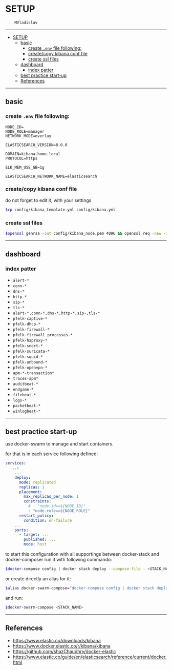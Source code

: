 # SETUP

```sh
    MVladislav
```

---

- [SETUP](#setup)
  - [basic](#basic)
    - [create `.env` file following:](#create-env-file-following)
    - [create/copy kibana conf file](#createcopy-kibana-conf-file)
    - [create ssl files](#create-ssl-files)
  - [dashboard](#dashboard)
    - [index patter](#index-patter)
  - [best practice start-up](#best-practice-start-up)
  - [References](#references)

---

## basic

### create `.env` file following:

```env
NODE_ID=
NODE_ROLE=manager
NETWORK_MODE=overlay

ELASTICSEARCH_VERSION=8.0.0

DOMAIN=kibana.home.local
PROTOCOL=https

ELK_MEM_USE_GB=1g

ELASTICSEARCH_NETWORK_NAME=elasticsearch
```

### create/copy kibana conf file

do not forget to edit it, with your settings

```sh
$cp config/kibana_template.yml config/kibana.yml
```

### create ssl files

```sh
$openssl genrsa -out config/kibana_node.pem 4096 && openssl req -new -x509 -sha256 -key config/ssl/kibana_node_key.pem -out config/ssl/kibana_node.pem -days 365 -subj '/CN=kibana'
```

---

## dashboard

### index patter

- `alert-*`
- `conn-*`
- `dns-*`
- `http-*`
- `sip-*`
- `tls-*`
- `alert-*,conn-*,dns-*,http-*,sip-,tls-*`
- `pfelk-captive-*`
- `pfelk-dhcp-*`
- `pfelk-firewall-*`
- `pfelk-firewall_processes-*`
- `pfelk-haproxy-*`
- `pfelk-snort-*`
- `pfelk-suricata-*`
- `pfelk-squid-*`
- `pfelk-unbound-*`
- `pfelk-openvpn-*`
- `apm-*-transaction*`
- `traces-apm*`
- `auditbeat-*`
- `endgame-*`
- `filebeat-*`
- `logs-*`
- `packetbeat-*`
- `winlogbeat-*`

---

## best practice start-up

use docker-swarm to manage and start containers.

for that is in each service following defined:

```yml
services:
  ...:
    ...
    deploy:
      mode: replicated
      replicas: 1
      placement:
        max_replicas_per_node: 1
        constraints:
          # - "node.id==${NODE_ID}"
          - "node.role==${NODE_ROLE}"
      restart_policy:
        condition: on-failure
    ...
    ports:
      - target: ...
        published: ...
        mode: host
```

to start this configuration with all supportings between docker-stack and docker-composer
run it with following commando:

```sh
$docker-compose config | docker stack deploy --compose-file - <STACK_NAME>
```

or create directly an alias for it:

```sh
$alias docker-swarm-compose="docker-compose config | docker stack deploy --compose-file -"
```

and run:

```sh
$docker-swarm-compose <STACK_NAME>
```

---

## References

- <https://www.elastic.co/downloads/kibana>
- <https://www.docker.elastic.co/r/kibana/kibana>
- <https://github.com/shazChaudhry/docker-elastic>
- <https://www.elastic.co/guide/en/elasticsearch/reference/current/docker.html>
